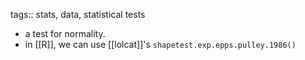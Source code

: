 tags:: stats, data, statistical tests

- a test for normality.
- in [[R]], we can use [[lolcat]]'s `shapetest.exp.epps.pulley.1986()`